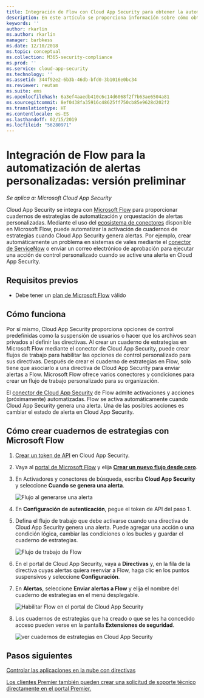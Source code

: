 ```yaml
---
title: Integración de Flow con Cloud App Security para obtener la automatización de alertas personalizadas
description: En este artículo se proporciona información sobre cómo obtener la automatización de alertas personalizadas mediante la integración de Flow con Cloud App Security.
keywords: ''
author: rkarlin
ms.author: rkarlin
manager: barbkess
ms.date: 12/10/2018
ms.topic: conceptual
ms.collection: M365-security-compliance
ms.prod: ''
ms.service: cloud-app-security
ms.technology: ''
ms.assetid: 344f92e2-6b3b-46db-bfd0-3b1016e0bc34
ms.reviewer: reutam
ms.suite: ems
ms.openlocfilehash: 6a3ef4aaedb410c6c14d6068f2f7b63ae6504a81
ms.sourcegitcommit: 8ef0438fa35916c48625ff750cb85e9628d202f2
ms.translationtype: HT
ms.contentlocale: es-ES
ms.lasthandoff: 02/15/2019
ms.locfileid: "56280971"
---
```

# <a name="integrate-with-flow-for-custom-alert-automation---preview"></a>Integración de Flow para la automatización de alertas personalizadas: versión preliminar

*Se aplica a: Microsoft Cloud App Security*

Cloud App Security se integra con [Microsoft Flow](https://docs.microsoft.com/flow/getting-started) para proporcionar cuadernos de estrategias de automatización y orquestación de alertas personalizadas. Mediante el uso del [ecosistema de conectores](https://docs.microsoft.com/connectors/) disponible en Microsoft Flow, puede automatizar la activación de cuadernos de estrategias cuando Cloud App Security genera alertas. Por ejemplo, crear automáticamente un problema en sistemas de vales mediante el [conector de ServiceNow](https://docs.microsoft.com/connectors/service-now/) o enviar un correo electrónico de aprobación para ejecutar una acción de control personalizado cuando se active una alerta en Cloud App Security.  

## <a name="prerequisites"></a>Requisitos previos 

 - Debe tener un [plan de Microsoft Flow](https://flow.microsoft.com/en-us/pricing) válido

## <a name="how-it-works"></a>Cómo funciona

Por sí mismo, Cloud App Security proporciona opciones de control predefinidas como la suspensión de usuarios o hacer que los archivos sean privados al definir las directivas. Al crear un cuaderno de estrategias en Microsoft Flow mediante el conector de Cloud App Security, puede crear flujos de trabajo para habilitar las opciones de control personalizado para sus directivas. Después de crear el cuaderno de estrategias en Flow, solo tiene que asociarlo a una directiva de Cloud App Security para enviar alertas a Flow. Microsoft Flow ofrece varios conectores y condiciones para crear un flujo de trabajo personalizado para su organización. 

El [conector de Cloud App Security](https://docs.microsoft.com/connectors/cloudappsecurity/#/providers/microsoft.powerapps/apis/shared_cloudappsecurity/apioperations/mcas_on_alert_generated) de Flow admite activaciones y acciones (próximamente) automatizadas. Flow se activa automáticamente cuando Cloud App Security genera una alerta. Una de las posibles acciones es cambiar el estado de alerta en Cloud App Security. 

## <a name="how-to-create-playbooks-with-microsoft-flow"></a>Cómo crear cuadernos de estrategias con Microsoft Flow

1. [Crear un token de API](api-tokens.md) en Cloud App Security. 

2. Vaya al [portal de Microsoft Flow](https://flow.microsoft.com) y elija [ **Crear un nuevo flujo desde cero**](https://docs.microsoft.com/flow/get-started-logic-flow). 

3. En Activadores y conectores de búsqueda, escriba **Cloud App Security** y seleccione **Cuando se genera una alerta**.

   ![Flujo al generarse una alerta](./media/flow-when-alert.png)

4. En **Configuración de autenticación**, pegue el token de API del paso 1. 

5. Defina el flujo de trabajo que debe activarse cuando una directiva de Cloud App Security genera una alerta. Puede agregar una acción o una condición lógica, cambiar las condiciones o los bucles y guardar el cuaderno de estrategias. 

   ![Flujo de trabajo de Flow](./media/flow-workflow.png)

6. En el portal de Cloud App Security, vaya a **Directivas** y, en la fila de la directiva cuyas alertas quiera reenviar a Flow, haga clic en los puntos suspensivos y seleccione **Configuración**. 
7. En **Alertas**, seleccione **Enviar alertas a Flow** y elija el nombre del cuaderno de estrategias en el menú desplegable.  

   ![Habilitar Flow en el portal de Cloud App Security](./media/flow-mcas-config.png)

8. Los cuadernos de estrategias que ha creado o que se les ha concedido acceso pueden verse en la pantalla **Extensiones de seguridad**. 

  
   ![ver cuadernos de estrategias en Cloud App Security](./media/flow-extensions.png)
 
 

## <a name="next-steps"></a>Pasos siguientes 
[Controlar las aplicaciones en la nube con directivas](control-cloud-apps-with-policies.md)   

[Los clientes Premier también pueden crear una solicitud de soporte técnico directamente en el portal Premier.](https://premier.microsoft.com/)  
  
